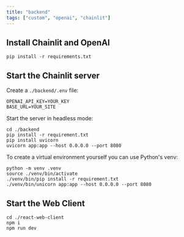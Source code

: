 ```yaml
---
title: "backend"
tags: ["custom", "openai", "chainlit"]
---
```


## Install Chainlit and OpenAI

```shell
pip install -r requirements.txt
```

## Start the Chainlit server

Create a `./backend/.env` file:

```.env
OPENAI_API_KEY=YOUR_KEY
BASE_URL=YOUR_SITE
```

Start the server in headless mode:

```shell
cd ./backend
pip install -r requirement.txt
pip install uvicorn
uvicorn app:app --host 0.0.0.0 --port 8080
```

To create a virtual environment yourself you can use Python's venv:
```shell
python -m venv .venv
source ./venv/bin/activate
./venv/bin/pip install -r requirement.txt
./venv/bin/unicorn app:app --host 0.0.0.0 --port 8080
```

## Start the Web Client

```shell
cd ./react-web-client
npm i
npm run dev
```